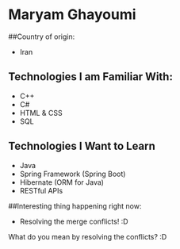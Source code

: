 # Maryam Ghayoumi

##Country of origin:
- Iran

## Technologies I am Familiar With:
- C++
- C#
- HTML & CSS
- SQL

## Technologies I Want to Learn
- Java
- Spring Framework (Spring Boot)
- Hibernate (ORM for Java)
- RESTful APIs

##Interesting thing happening right now:
- Resolving the merge conflicts! :D

What do you mean by resolving the conflicts? :D
